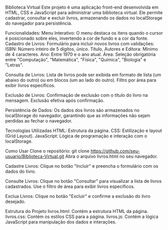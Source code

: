 Biblioteca Virtual
Este projeto é uma aplicação front-end desenvolvida em HTML, CSS e JavaScript para administrar uma biblioteca virtual. Ele permite cadastrar, consultar e excluir livros, armazenando os dados no localStorage do navegador para persistência.

Funcionalidades:
Menu Interativo: O menu destaca os itens quando o cursor é posicionado sobre eles, invertendo a cor de fundo e a cor da fonte.
Cadastro de Livros: Formulário para incluir novos livros com validações:
ISBN: Número inteiro de 5 dígitos, único.
Título, Autores e Editora: Mínimo de 4 caracteres.
Ano: Entre 1970 e o ano atual.
Área: Seleção obrigatória entre "Computação", "Matemática", "Física", "Química", "Biologia" e "Letras".

Consulta de Livros:
Lista de livros pode ser exibida em formato de lista (um abaixo do outro) ou em blocos (um ao lado do outro).
Filtro por área para exibir livros específicos.

Exclusão de Livros:
Confirmação de exclusão com o título do livro na mensagem.
Exclusão efetiva após confirmação.

Persistência de Dados:
Os dados dos livros são armazenados no localStorage do navegador, garantindo que as informações não sejam perdidas ao fechar o navegador.

Tecnologias Utilizadas
HTML: Estrutura da página.
CSS: Estilização e layout (Grid Layout).
JavaScript: Lógica de programação e interação com o localStorage.

Como Usar
Clone o repositório:
git clone https://github.com/seu-usuario/Biblioteca-Virtual.git
Abra o arquivo livros.html no seu navegador.

Cadastre Livros:
Clique no botão "Incluir" e preencha o formulário com os dados do livro.

Consulte Livros:
Clique no botão "Consultar" para visualizar a lista de livros cadastrados.
Use o filtro de área para exibir livros específicos.

Exclua Livros:
Clique no botão "Excluir" e confirme a exclusão do livro desejado.

Estrutura do Projeto
livros.html: Contém a estrutura HTML da página.
livros.css: Contém os estilos CSS para a página.
livros.js: Contém a lógica JavaScript para manipulação dos dados e interações.
